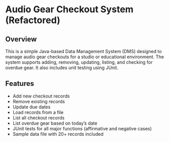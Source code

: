 # Audio Gear Checkout System (Refactored)

## Overview
This is a simple Java-based Data Management System (DMS) designed to manage audio gear checkouts for a studio or educational environment. The system supports adding, removing, updating, listing, and checking for overdue gear. 
It also includes unit testing using JUnit.

## Features
- Add new checkout records
- Remove existing records
- Update due dates
- Load records from a file
- List all checkout records
- List overdue gear based on today’s date
- JUnit tests for all major functions (affirmative and negative cases)
- Sample data file with 20+ records included
